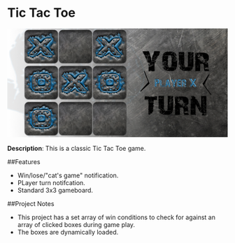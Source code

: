 # Tic Tac Toe

![Twailerz](/img/tic-tac-toe.png)

**Description**: This is a classic Tic Tac Toe game. 

##Features
* Win/lose/"cat's game" notification.
* PLayer turn notifcation.
* Standard 3x3 gameboard.

##Project Notes
  * This project has a set array of win conditions to check for against an array
    of clicked boxes during game play. 
  * The boxes are dynamically loaded.
